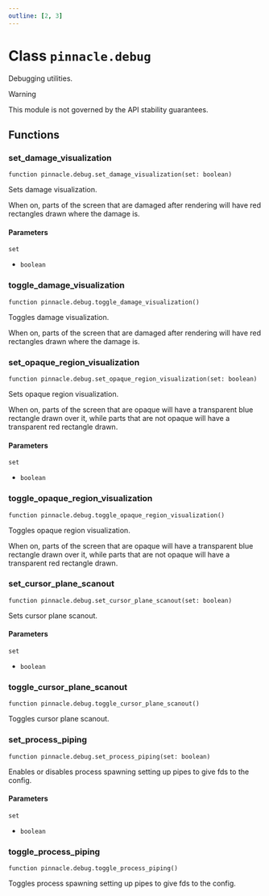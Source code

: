 ```yaml
---
outline: [2, 3]
---
```


# Class `pinnacle.debug`


Debugging utilities.

> [!WARNING]
> This module is not governed by the API stability guarantees.




## Functions

### <Badge type="function" text="function" /> set_damage_visualization

<div class="language-lua"><pre><code>function pinnacle.debug.set_damage_visualization(set: boolean)</code></pre></div>

Sets damage visualization.

When on, parts of the screen that are damaged after rendering will have
red rectangles drawn where the damage is.


#### Parameters

`set`
  - <code>boolean</code>






### <Badge type="function" text="function" /> toggle_damage_visualization

<div class="language-lua"><pre><code>function pinnacle.debug.toggle_damage_visualization()</code></pre></div>

Toggles damage visualization.

When on, parts of the screen that are damaged after rendering will have
red rectangles drawn where the damage is.






### <Badge type="function" text="function" /> set_opaque_region_visualization

<div class="language-lua"><pre><code>function pinnacle.debug.set_opaque_region_visualization(set: boolean)</code></pre></div>

Sets opaque region visualization.

When on, parts of the screen that are opaque will have a transparent blue rectangle
drawn over it, while parts that are not opaque will have a transparent red rectangle
drawn.


#### Parameters

`set`
  - <code>boolean</code>






### <Badge type="function" text="function" /> toggle_opaque_region_visualization

<div class="language-lua"><pre><code>function pinnacle.debug.toggle_opaque_region_visualization()</code></pre></div>

Toggles opaque region visualization.

When on, parts of the screen that are opaque will have a transparent blue rectangle
drawn over it, while parts that are not opaque will have a transparent red rectangle
drawn.






### <Badge type="function" text="function" /> set_cursor_plane_scanout

<div class="language-lua"><pre><code>function pinnacle.debug.set_cursor_plane_scanout(set: boolean)</code></pre></div>

Sets cursor plane scanout.


#### Parameters

`set`
  - <code>boolean</code>






### <Badge type="function" text="function" /> toggle_cursor_plane_scanout

<div class="language-lua"><pre><code>function pinnacle.debug.toggle_cursor_plane_scanout()</code></pre></div>

Toggles cursor plane scanout.






### <Badge type="function" text="function" /> set_process_piping

<div class="language-lua"><pre><code>function pinnacle.debug.set_process_piping(set: boolean)</code></pre></div>

Enables or disables process spawning setting up pipes to give fds to the config.


#### Parameters

`set`
  - <code>boolean</code>






### <Badge type="function" text="function" /> toggle_process_piping

<div class="language-lua"><pre><code>function pinnacle.debug.toggle_process_piping()</code></pre></div>

Toggles process spawning setting up pipes to give fds to the config.





